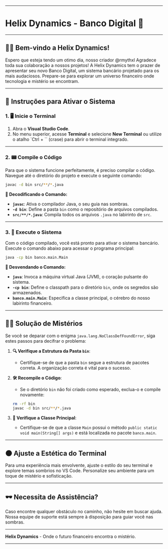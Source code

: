
---

# **Helix Dynamics - Banco Digital 🏦** 

---

## 🕵️‍♂️ **Bem-vindo a Helix Dynamics!**

Espero que esteja tendo um otimo dia, nosso criador @rmythxl Agradece toda sua colaboração a nossos projetos! A Helix Dynamics tem o prazer de apresentar seu novo Banco Digital, um sistema bancário projetado para os mais audaciosos. Prepare-se para explorar um universo financeiro onde tecnologia e mistério se encontram.

---

## 📂 **Instruções para Ativar o Sistema**

### 1. **🖥️ Inicie o Terminal**

1. Abra o **Visual Studio Code**.
2. No menu superior, acesse **Terminal** e selecione **New Terminal** ou utilize o atalho `Ctrl + `` (crase) para abrir o terminal integrado.

---

### 2. **📟 Compile o Código**

Para que o sistema funcione perfeitamente, é preciso compilar o código. Navegue até o diretório do projeto e execute o seguinte comando:

```bash
javac -d bin src/**/*.java
```

**🔮 Decodificando o Comando:**
- **`javac`**: Ativa o compilador Java, o seu guia nas sombras.
- **`-d bin`**: Define a pasta `bin` como o repositório de arquivos compilados.
- **`src/**/*.java`**: Compila todos os arquivos `.java` no labirinto de `src`.

---

### 3. **🚀 Execute o Sistema**

Com o código compilado, você está pronto para ativar o sistema bancário. Execute o comando abaixo para acessar o programa principal:

```bash
java -cp bin banco.main.Main
```

**🌌 Desvendando o Comando:**
- **`java`**: Invoca a máquina virtual Java (JVM), o coração pulsante do sistema.
- **`-cp bin`**: Define o classpath para o diretório `bin`, onde os segredos são armazenados.
- **`banco.main.Main`**: Especifica a classe principal, o cérebro do nosso labirinto financeiro.

---

## 🕵️‍♀️ **Solução de Mistérios**

Se você se deparar com o enigma `java.lang.NoClassDefFoundError`, siga estes passos para decifrar o problema:

1. **🔍 Verifique a Estrutura da Pasta `bin`**:
   - Certifique-se de que a pasta `bin` segue a estrutura de pacotes correta. A organização correta é vital para o sucesso.

2. **🛠️ Recompile o Código**:
   - Se o diretório `bin` não foi criado como esperado, exclua-o e compile novamente:
   ```bash
   rm -rf bin
   javac -d bin src/**/*.java
   ```

3. **🔑 Verifique a Classe Principal**:
   - Certifique-se de que a classe `Main` possui o método `public static void main(String[] args)` e está localizada no pacote `banco.main`.

---

## 🌑 **Ajuste a Estética do Terminal**

Para uma experiência mais envolvente, ajuste o estilo do seu terminal e explore temas sombrios no VS Code. Personalize seu ambiente para um toque de mistério e sofisticação.

---

## 🕶️ **Necessita de Assistência?**

Caso encontre qualquer obstáculo no caminho, não hesite em buscar ajuda. Nossa equipe de suporte está sempre à disposição para guiar você nas sombras.

---

**Helix Dynamics** - Onde o futuro financeiro encontra o mistério.

---
